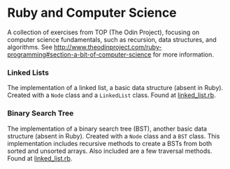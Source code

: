 # Ruby and Computer Science

A collection of exercises from TOP (The Odin Project), focusing on computer science fundamentals, such as recursion, data structures, and algorithms. See  http://www.theodinproject.com/ruby-programming#section-a-bit-of-computer-science for more information.

<h3>Linked Lists</h3>
The implementation of a linked list, a basic data structure (absent in Ruby). Created with a <code>Node</code> class and a <code>LinkedList</code> class. Found at <a href="https://github.com/leosoaivan/TOP_compsci/blob/master/linked_list.rb">linked_list.rb</a>.

<h3>Binary Search Tree</h3>
The implementation of a binary search tree (BST), another basic data structure (absent in Ruby). Created with a <code>Node</code> class and a <code>BST</code> class. This implementation includes recursive methods to create a BSTs from both sorted and unsorted arrays. Also included are a few traversal methods. Found at <a href="https://github.com/leosoaivan/TOP_compsci/blob/master/binary_tree.rb">linked_list.rb</a>.
